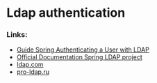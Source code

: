 # Ldap authentication

### Links:
* [Guide Spring Authenticating a User with LDAP](https://spring.io/guides/gs/authenticating-ldap/)
* [Official Documentation Spring LDAP project](https://docs.spring.io/spring-ldap/docs/2.3.3.RELEASE/reference/)
* [ldap.com](https://ldap.com/learn-about-ldap/)
* [pro-ldap.ru](https://pro-ldap.ru/)
